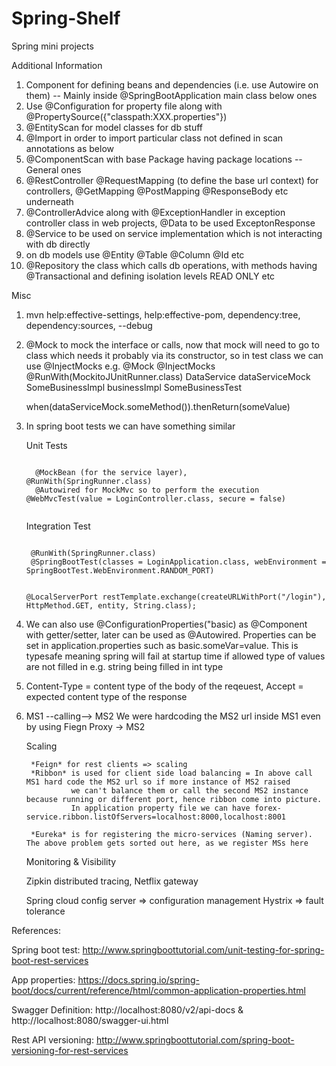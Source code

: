 # Spring-Shelf
Spring mini projects




Additional Information
1. Component for defining beans and dependencies (i.e. use Autowire on them)
-- Mainly inside @SpringBootApplication main class below ones
2. Use @Configuration for property file along with  @PropertySource({"classpath:XXX.properties"})
3. @EntityScan for model classes for db stuff
4. @Import in order to import particular class not defined in scan annotations as below
5. @ComponentScan with base Package having package locations
-- General ones
6. @RestController @RequestMapping (to define the base url context) for controllers, @GetMapping @PostMapping @ResponseBody etc underneath
7. @ControllerAdvice along with @ExceptionHandler in exception controller class in web projects, @Data to be used ExceptonResponse
8. @Service to be used on service implementation which is not interacting with db directly
9. on db models use @Entity @Table @Column @Id etc
10. @Repository the class which calls db operations, with methods having @Transactional and defining isolation levels READ ONLY etc

Misc
1. mvn help:effective-settings, help:effective-pom, dependency:tree, dependency:sources, --debug
2. @Mock to mock the interface or calls, now that mock will need to go to class which needs it probably via its constructor, so in test class we can use @InjectMocks
    e.g.
    @Mock                                       @InjectMocks                        @RunWith(MockitoJUnitRunner.class)
    DataService dataServiceMock                 SomeBusinessImpl businessImpl       SomeBusinessTest

    when(dataServiceMock.someMethod()).thenReturn(someValue)
3. In spring boot tests we can have something similar

    Unit Tests

    <code>
     @MockBean (for the service layer),                     @RunWith(SpringRunner.class)
     @Autowired for MockMvc so to perform the execution     @WebMvcTest(value = LoginController.class, secure = false)
    </code>

    Integration Test

    <code>
    @RunWith(SpringRunner.class)
    @SpringBootTest(classes = LoginApplication.class, webEnvironment = SpringBootTest.WebEnvironment.RANDOM_PORT)

    @LocalServerPort
    restTemplate.exchange(createURLWithPort("/login"), HttpMethod.GET, entity, String.class);
    </code>
4. We can also use @ConfigurationProperties("basic) as @Component with getter/setter, later can be used as @Autowired. Properties can be set in application.properties
   such as basic.someVar=value. This is typesafe meaning spring will fail at startup time if allowed type of values are not filled in e.g. string being filled in int type
5. Content-Type = content type of the body of the reqeuest, Accept =  expected content type of the response
6. MS1 --calling--> MS2 We were hardcoding the MS2 url inside MS1 even by using Fiegn Proxy -> MS2

   Scaling

        *Feign* for rest clients => scaling
        *Ribbon* is used for client side load balancing = In above call MS1 hard code the MS2 url so if more instance of MS2 raised
                 we can't balance them or call the second MS2 instance because running or different port, hence ribbon come into picture.
                 In application property file we can have forex-service.ribbon.listOfServers=localhost:8000,localhost:8001

        *Eureka* is for registering the micro-services (Naming server). The above problem gets sorted out here, as we register MSs here

   Monitoring & Visibility

   Zipkin distributed tracing, Netflix gateway

   Spring cloud config server => configuration management
   Hystrix => fault tolerance

References:

Spring boot test: http://www.springboottutorial.com/unit-testing-for-spring-boot-rest-services

App properties: https://docs.spring.io/spring-boot/docs/current/reference/html/common-application-properties.html

Swagger Definition: http://localhost:8080/v2/api-docs & http://localhost:8080/swagger-ui.html

Rest API versioning: http://www.springboottutorial.com/spring-boot-versioning-for-rest-services

